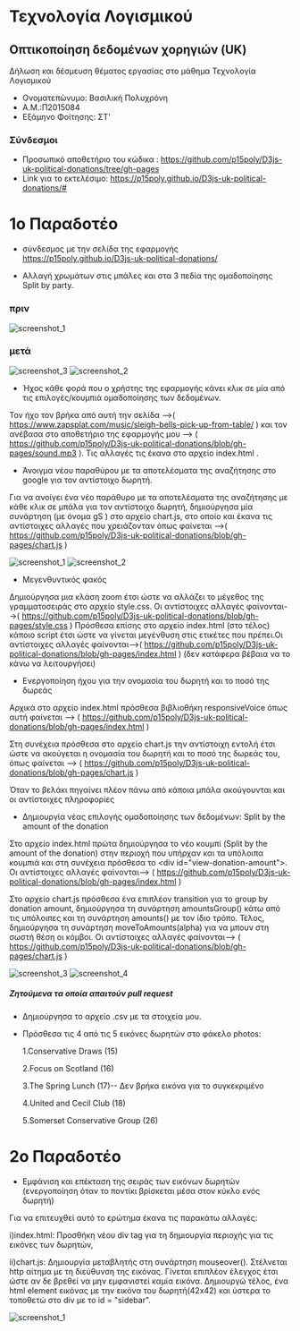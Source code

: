 # Τεχνολογία Λογισμικού
## Οπτικοποίηση δεδομένων χορηγιών (UK)

Δήλωση και δέσμευση θέματος εργασίας στο μάθημα Τεχνολογία Λογισμικού

* Ονοματεπώνυμο: Βασιλική Πολυχρόνη
* Α.Μ.:Π2015084
* Εξάμηνο Φοίτησης: ΣΤ'

### Σύνδεσμοι
* Προσωπικό αποθετήριο του κώδικα : https://github.com/p15poly/D3js-uk-political-donations/tree/gh-pages
* Link για το εκτελέσιμο: https://p15poly.github.io/D3js-uk-political-donations/#

# 1ο Παραδοτέο
* σύνδεσμος με την σελίδα της εφαρμογής 
https://p15poly.github.io/D3js-uk-political-donations/

* Αλλαγή χρωμάτων στις μπάλες και στα 3 πεδία της ομαδοποίησης Split by party.
### πριν
![screenshot_1](https://user-images.githubusercontent.com/22655118/37254304-b53b797e-2544-11e8-99d5-9c1c649d0f3b.png)
### μετά
![screenshot_3](https://user-images.githubusercontent.com/22655118/37254439-8af0a11a-2546-11e8-8005-8c202cd7f0ab.png)
![screenshot_2](https://user-images.githubusercontent.com/22655118/37254424-5b6a6886-2546-11e8-9dfc-f4de29c0c894.png)
 
* Ήχος κάθε φορά που ο χρήστης της εφαρμογής κάνει κλικ σε μία από τις επιλογές/κουμπιά ομαδοποίησης των δεδομένων.

Τον ήχο τον βρήκα από αυτή την σελίδα -->( https://www.zapsplat.com/music/sleigh-bells-pick-up-from-table/ ) και τον ανέβασα στο αποθετήριο της εφαρμογής μου --> ( https://github.com/p15poly/D3js-uk-political-donations/blob/gh-pages/sound.mp3 ).
Τις αλλαγές τις έκανα στο αρχείο index.html .

*  Άνοιγμα νέου παραθύρου με τα αποτελέσματα της αναζήτησης στο google για τον αντίστοιχο δωρητή.

Για να ανοίγει ένα νέο παράθυρο με τα αποτελέσματα της αναζήτησης με κάθε κλικ σε μπάλα για τον αντίστοιχο δωρητή, δημιούργησα μία συνάρτηση (με όνομα gS ) στο αρχείο chart.js, στο οποίο και έκανα τις αντίστοιχες αλλαγές που χρειάζονταν όπως φαίνεται -->( https://github.com/p15poly/D3js-uk-political-donations/blob/gh-pages/chart.js )

![screenshot_1](https://user-images.githubusercontent.com/22655118/37286051-85c676ec-2609-11e8-8a71-45e7c31ed12c.png)
![screenshot_2](https://user-images.githubusercontent.com/22655118/37286076-978428c0-2609-11e8-83c6-3871e2e3e19e.png)


* Μεγενθυντικός φακός

Δημιούργησα μια κλάση zoom έτσι ώστε να αλλάζει το μέγεθος της γραμματοσειράς στο αρχείο style.css. Οι αντίστοιχες αλλαγές φαίνονται-->( https://github.com/p15poly/D3js-uk-political-donations/blob/gh-pages/style.css )
Πρόσθεσα επίσης στο αρχείο index.html (στο τέλος) κάποιο script έτσι ώστε να γίνεται μεγένθυση στις ετικέτες που πρέπει.Οι αντίστοιχες αλλαγές φαίνονται-->( https://github.com/p15poly/D3js-uk-political-donations/blob/gh-pages/index.html )
(δεν κατάφερα βέβαια να το κάνω να λειτουργήσει)

* Ενεργοποίηση ήχου για την ονομασία του δωρητή και το ποσό της δωρεάς 

Αρχικά στο αρχείο index.html πρόσθεσα βιβλιοθήκη responsiveVoice όπως αυτή φαίνεται --> ( https://github.com/p15poly/D3js-uk-political-donations/blob/gh-pages/index.html )

Στη συνέχεια πρόσθεσα στο αρχείο chart.js την αντίστοιχη εντολή έτσι ώστε να ακούγεται η ονομασία του δωρητή και το ποσό της δωρεάς του, όπως φαίνεται --> ( https://github.com/p15poly/D3js-uk-political-donations/blob/gh-pages/chart.js )

Όταν το βελάκι πηγαίνει πλέον πάνω από κάποια μπάλα ακούγουνται και οι αντίστοιχες πληροφορίες

* Δημιουργία νέας επιλογής ομαδοποίησης των δεδομένων: Split by the amount of the donation

Στο αρχείο index.html  πρώτα δημιούργησα το νέο κουμπί (Split by the amount of the donation) στην περιοχή που υπήρχαν και τα υπόλοιπα κουμπιά και στη συνέχεια πρόσθεσα το &lt;div id="view-donation-amount"&gt;. Oι αντίστοιχες αλλαγές φαίνονται--> ( https://github.com/p15poly/D3js-uk-political-donations/blob/gh-pages/index.html )

Στο αρχείο chart.js πρόσθεσα ένα επιπλέον transition για το group by donation amount, δημιούργησα τη συνάρτηση amountsGroup() κάτω από τις υπόλοιπες και τη συνάρτηση amounts() με τον ίδιο τρόπο. Τέλος, δημιούργησα τη συνάρτηση moveToAmounts(alpha) για να μπουν στη σωστή θέση οι κόμβοι. Oι αντίστοιχες αλλαγές φαίνονται--> ( https://github.com/p15poly/D3js-uk-political-donations/blob/gh-pages/chart.js )
 
![screenshot_3](https://user-images.githubusercontent.com/22655118/37287566-c2f33cae-260d-11e8-9576-392e5745cf1b.png)
![screenshot_4](https://user-images.githubusercontent.com/22655118/37287851-6de9a878-260e-11e8-8876-bd52f53ed9ab.png)
 

##### Ζητούμενα τα οποία απαιτούν pull request

  * Δημιούργησα το αρχείο .csv με τα στοιχεία μου.
  * Πρόσθεσα τις 4 από τις 5 εικόνες δωρητών στο φάκελο photos:
   
       1.Conservative Draws          (15)	
   
       2.Focus on Scotland 	         (16)
   
       3.The Spring Lunch 	          (17)-- Δεν βρήκα εικόνα για το συγκεκριμένο
  
       4.United and Cecil Club       (18)
   
       5.Somerset Conservative Group (26)

# 2ο Παραδοτέο 
* Εμφάνιση και επέκταση της σειράς των εικόνων δωρητών (ενεργοποίηση όταν το ποντίκι βρίσκεται μέσα στον κύκλο ενός δωρητή)

 Για να επιτευχθεί αυτό το ερώτημα έκανα τις παρακάτω αλλαγές:
 
 i)index.html:  Προσθήκη νέου div tag για τη δημιουργία περιοχής για τις εικόνες των δωρητών, 
 
 ii)chart.js: Δημιουργία μεταβλητής στη συνάρτηση mouseover(). Στέλνεται http αίτημα με τη διεύθυνση της εικόνας. Γίνεται επιπλέον έλεγχος έτσι ώστε αν δε βρεθεί να μην εμφανιστεί καμία εικόνα. Δημιουργώ τέλος, ένα html element εικόνας με την εικόνα του δωρητή(42x42) και ύστερα το τοποθετώ στο div με το id = "sidebar".
 
 ![screenshot_1](https://user-images.githubusercontent.com/22655118/39755049-0932507e-52cd-11e8-977d-e846abb89fe5.png)


    
